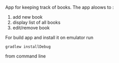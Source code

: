 App for keeping track of books. The app aloows to :  
1. add new book  
2. display list of all books  
3. edit/remove book  

For build app and install it on emulator run  
  
`gradlew installDebug`  
      
from command line 

